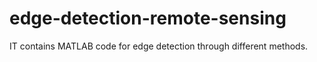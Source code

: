 # edge-detection-remote-sensing

IT contains MATLAB code for edge detection through different methods.
